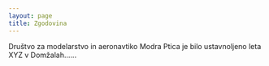 ```yaml
---
layout: page
title: Zgodovina
---
```


Društvo za modelarstvo in aeronavtiko Modra Ptica je bilo ustavnoljeno leta XYZ v Domžalah......
